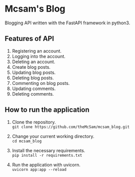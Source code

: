 # Mcsam's Blog
Blogging API written with the FastAPI framework in python3.

## Features of API
1. Registering an account.
2. Logging into the account.
3. Deleting an account.
4. Create blog posts.
5. Updating blog posts.
6. Deleting blog posts.
7. Commenting on blog posts.
8. Updating  comments.
9. Deleting comments.

## How to run the application
1. Clone the repository.<br>
```git clone https://github.com/theMcSam/mcsam_blog.git```

2. Change your current working directory.<br>
```cd mcsam_blog```

3. Install the necessary requirements.<br>
```pip install -r requirements.txt```

4. Run the application with uvicorn.<br>
```uvicorn app:app --reload```
